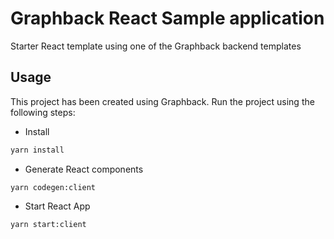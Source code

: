 # Graphback React Sample application

Starter React template using one of the Graphback backend templates

## Usage

This project has been created using Graphback. 
Run the project using the following steps:

- Install

```bash
yarn install
```

- Generate React components
```
yarn codegen:client
```

- Start React App

```bash
yarn start:client
```
